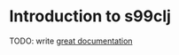 # Introduction to s99clj

TODO: write [great documentation](http://jacobian.org/writing/great-documentation/what-to-write/)
